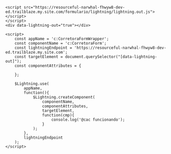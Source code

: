 <html>
    <style>
        a {
            color:orange;
        }
    </style>

    <script src="https://resourceful-narwhal-fhwyw8-dev-ed.trailblaze.my.site.com/formulario/lightning/lightning.out.js"></script>
    </script>
    <div data-lightning-out="true"></div>

    <script>
        const appName = 'c:CorretoraFormWrapper';
        const componentName = 'c:CorretoraForm';
        const lightningEndpoint = 'https://resourceful-narwhal-fhwyw8-dev-ed.trailblaze.my.site.com';
        const targetElement = document.querySelector("[data-lightning-out]");
        const componentAttributes = {

        };

        $Lightning.use(
            appName,
            function(){
                $Lightning.createComponent(
                    componentName,
                    componentAttributes,
                    targetElement,
                    function(cmp){
                        console.log('@cac funcionando');
                    }
                );
            },
            lightningEndpoint
        );
    </script>
</html>
